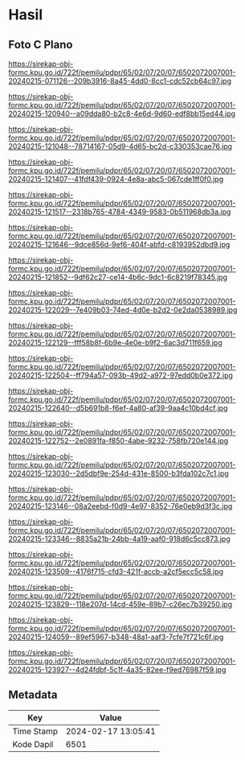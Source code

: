 # Hasil

## Foto C Plano

https://sirekap-obj-formc.kpu.go.id/722f/pemilu/pdpr/65/02/07/20/07/6502072007001-20240215-071126--209b3916-8a45-4dd0-8cc1-cdc52cb64c97.jpg

https://sirekap-obj-formc.kpu.go.id/722f/pemilu/pdpr/65/02/07/20/07/6502072007001-20240215-120940--a09dda80-b2c8-4e6d-9d60-edf8bb15ed44.jpg

https://sirekap-obj-formc.kpu.go.id/722f/pemilu/pdpr/65/02/07/20/07/6502072007001-20240215-121048--78714167-05d9-4d65-bc2d-c330353cae76.jpg

https://sirekap-obj-formc.kpu.go.id/722f/pemilu/pdpr/65/02/07/20/07/6502072007001-20240215-121407--41fdf439-0924-4e8a-abc5-067cde1ff0f0.jpg

https://sirekap-obj-formc.kpu.go.id/722f/pemilu/pdpr/65/02/07/20/07/6502072007001-20240215-121517--2318b765-4784-4349-9583-0b511968db3a.jpg

https://sirekap-obj-formc.kpu.go.id/722f/pemilu/pdpr/65/02/07/20/07/6502072007001-20240215-121646--9dce856d-9ef6-404f-abfd-c8193952dbd9.jpg

https://sirekap-obj-formc.kpu.go.id/722f/pemilu/pdpr/65/02/07/20/07/6502072007001-20240215-121852--9df62c27-ce14-4b6c-9dc1-6c8219f78345.jpg

https://sirekap-obj-formc.kpu.go.id/722f/pemilu/pdpr/65/02/07/20/07/6502072007001-20240215-122029--7e409b03-74ed-4d0e-b2d2-0e2da0538989.jpg

https://sirekap-obj-formc.kpu.go.id/722f/pemilu/pdpr/65/02/07/20/07/6502072007001-20240215-122129--fff58b8f-6b9e-4e0e-b9f2-6ac3d711f659.jpg

https://sirekap-obj-formc.kpu.go.id/722f/pemilu/pdpr/65/02/07/20/07/6502072007001-20240215-122504--ff794a57-093b-49d2-a972-97edd0b0e372.jpg

https://sirekap-obj-formc.kpu.go.id/722f/pemilu/pdpr/65/02/07/20/07/6502072007001-20240215-122640--d5b691b8-f6ef-4a80-af39-9aa4c10bd4cf.jpg

https://sirekap-obj-formc.kpu.go.id/722f/pemilu/pdpr/65/02/07/20/07/6502072007001-20240215-122752--2e0891fa-f850-4abe-9232-758fb720e144.jpg

https://sirekap-obj-formc.kpu.go.id/722f/pemilu/pdpr/65/02/07/20/07/6502072007001-20240215-123030--2d5dbf9e-254d-431e-8500-b3fda102c7c1.jpg

https://sirekap-obj-formc.kpu.go.id/722f/pemilu/pdpr/65/02/07/20/07/6502072007001-20240215-123146--08a2eebd-f0d9-4e97-8352-76e0eb9d3f3c.jpg

https://sirekap-obj-formc.kpu.go.id/722f/pemilu/pdpr/65/02/07/20/07/6502072007001-20240215-123346--8835a21b-24bb-4a19-aaf0-918d6c5cc873.jpg

https://sirekap-obj-formc.kpu.go.id/722f/pemilu/pdpr/65/02/07/20/07/6502072007001-20240215-123509--4176f715-cfd3-421f-accb-a2cf5ecc5c58.jpg

https://sirekap-obj-formc.kpu.go.id/722f/pemilu/pdpr/65/02/07/20/07/6502072007001-20240215-123829--118e207d-14cd-459e-89b7-c26ec7b39250.jpg

https://sirekap-obj-formc.kpu.go.id/722f/pemilu/pdpr/65/02/07/20/07/6502072007001-20240215-124059--89ef5967-b348-48a1-aaf3-7cfe7f721c6f.jpg

https://sirekap-obj-formc.kpu.go.id/722f/pemilu/pdpr/65/02/07/20/07/6502072007001-20240215-123927--4d24fdbf-5c1f-4a35-82ee-f9ed76987f59.jpg


## Metadata

| Key        | Value               |
| ---------- | ------------------- |
| Time Stamp | 2024-02-17 13:05:41 |
| Kode Dapil | 6501                |



